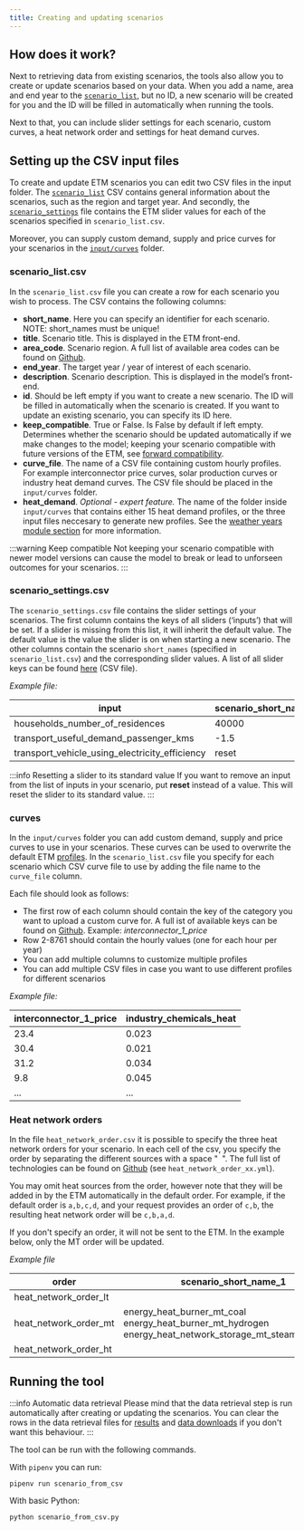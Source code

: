 ```yaml
---
title: Creating and updating scenarios
---
```


## How does it work?
Next to retrieving data from existing scenarios, the tools also allow you to create or update scenarios
based on your data. When you add a name, area and end year to the [`scenario_list`](#scenario_listcsv), but
no ID, a new scenario will be created for you and the ID will be filled in automatically when running the
tools.

Next to that, you can include slider settings for each scenario, custom curves, a heat network order
and settings for heat demand curves.

## Setting up the CSV input files
To create and update ETM scenarios you can edit two CSV files in the input folder. The [`scenario_list`](#scenario_listcsv) CSV contains general information about the scenarios, such as the region and target year. And secondly, the [`scenario_settings`](#scenario_settingscsv) file contains the ETM slider values for each of the scenarios specified in `scenario_list.csv`.

Moreover, you can supply custom demand, supply and price curves for your scenarios in the [`input/curves`](#curves) folder.

### scenario_list.csv
In the `scenario_list.csv` file you can create a row for each scenario you wish to process. The CSV contains the following columns:
 * **short_name**. Here you can specify an identifier for each scenario. NOTE: short_names must be unique!
 * **title**. Scenario title. This is displayed in the ETM front-end.
 * **area_code**. Scenario region. A full list of available area codes can be found on [Github](https://github.com/quintel/etsource/tree/production/datasets).
 * **end_year**. The target year / year of interest of each scenario.
 * **description**. Scenario description. This is displayed in the model’s front-end.
 * **id**. Should be left empty if you want to create a new scenario. The ID will be filled in automatically when the scenario is created. If you want to update an existing scenario, you can specify its ID here.
 * **keep_compatible**. True or False. Is False by default if left empty. Determines whether the scenario should be updated automatically if we make changes to the model; keeping your scenario compatible with future versions of the ETM, see [forward compatibility](/api/scenarios#forward-compatibility).
 * **curve_file**. The name of a CSV file containing custom hourly profiles. For example interconnector price curves, solar production curves or industry heat demand curves. The CSV file should be placed in the `input/curves` folder.
 * **heat_demand**. *Optional - expert feature.* The name of the folder inside `input/curves` that contains either 15 heat demand profiles, or the three input files neccesary to generate new profiles. See the [weather years module section](weather-years-module) for more information.

:::warning Keep compatible
Not keeping your scenario compatible with newer model versions can cause the model to break or lead to unforseen outcomes for your scenarios.
:::

### scenario_settings.csv
The `scenario_settings.csv` file contains the slider settings of your scenarios. The first column contains the keys of all sliders (‘inputs’) that will be set. If a slider is missing from this list, it will inherit the default value. The default value is the value the slider is on when starting a new scenario. The other columns contain the scenario `short_names` (specified in `scenario_list.csv`) and the corresponding slider values. A list of all slider keys can be found [here](https://energytransitionmodel.com/saved_scenarios/16707.csv) (CSV file).

*Example file:*

| input  | scenario_short_name_1   | scenario_short_name_2   |
|---|---|---|
| households_number_of_residences  | 40000  | 37000  |
| transport_useful_demand_passenger_kms  | -1.5  | 2.3  |
| transport_vehicle_using_electricity_efficiency  | reset  | 1.2  |

:::info Resetting a slider to its standard value
If you want to remove an input from the list of inputs in your scenario, put __reset__ instead of
a value. This will reset the slider to its standard value.
:::

### curves
In the `input/curves` folder you can add custom demand, supply and price curves to use in your scenarios. These curves can be used to overwrite the default ETM [profiles](https://docs.energytransitionmodel.com/main/curves#modifying-profiles). In the `scenario_list.csv` file you specify for each scenario which CSV curve file to use by adding the file name to the `curve_file` column.

Each file should look as follows:
 * The first row of each column should contain the key of the category you want to upload a custom curve for. A full ist of available keys can be found on [Github](https://github.com/quintel/etsource/blob/production/config/user_curves.yml). Example: *interconnector_1_price*
 * Row 2-8761 should contain the hourly values (one for each hour per year)
 * You can add multiple columns to customize multiple profiles
 * You can add multiple CSV files in case you want to use different profiles for different scenarios

 *Example file:*

| interconnector_1_price  | industry_chemicals_heat |
|---|---|
| 23.4 | 0.023
| 30.4 | 0.021
| 31.2 | 0.034
| 9.8 | 0.045
| ... | ...


### Heat network orders
In the file `heat_network_order.csv` it is possible to specify the three heat network orders for your scenario. In each cell of the csv, you specify the order by separating the different sources with a space "` `". The full list of technologies can be found on [Github](https://github.com/quintel/etsource/blob/production/config) (see `heat_network_order_xx.yml`).

You may omit heat sources from the order, however note that they will be added in by the ETM automatically in the default order. For example, if the default order is `a,b,c,d`, and your request provides an order of `c,b`, the resulting heat network order will be `c,b,a,d`.

If you don't specify an order, it will not be sent to the ETM. In the example below, only the MT order will be updated.

*Example file*

| order  | scenario_short_name_1 | ...
|---|---| --- |
| heat_network_order_lt | | ...
| heat_network_order_mt | energy_heat_burner_mt_coal energy_heat_burner_mt_hydrogen energy_heat_network_storage_mt_steam_hot_water | ...
| heat_network_order_ht| | ...



## Running the tool

:::info Automatic data retrieval
Please mind that the data retrieval step is run
automatically after creating or updating the scenarios. You can clear the rows in the data retrieval
files for [results](retrieving-data#queriescsv) and [data downloads](retrieving-data#datadownloadscsv)
if you don't want this behaviour.
:::

The tool can be run with the following commands.

With `pipenv` you can run:
```
pipenv run scenario_from_csv
```

With basic Python:
```
python scenario_from_csv.py
```
